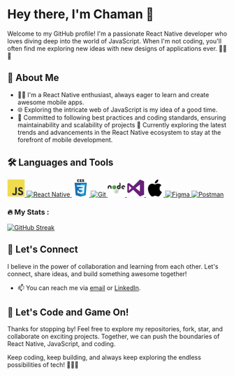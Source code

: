 # Hey there, I'm Chaman 👋

Welcome to my GitHub profile! I'm a passionate React Native developer who loves diving deep into the world of JavaScript. When I'm not coding, you'll often find me exploring new ideas with new designs of applications ever. 📲🈸🚀

## 🚀 About Me

- 👨‍💻 I'm a React Native enthusiast, always eager to learn and create awesome mobile apps.
- 🌐 Exploring the intricate web of JavaScript is my idea of a good time.
- 🌟 Committed to following best practices and coding standards, ensuring maintainability and scalability of projects
   📳 Currently exploring the latest trends and advancements in the React Native ecosystem to stay at the forefront of mobile development.


## 🛠️ Languages and Tools


<p align="left">
  <a href="https://developer.mozilla.org/en-US/docs/Web/JavaScript" target="_blank" rel="noreferrer">
    <img src="https://raw.githubusercontent.com/devicons/devicon/master/icons/javascript/javascript-original.svg" alt="JavaScript" width="40" height="40"/>
  </a>
  <a href="https://reactnative.dev/" target="_blank" rel="noreferrer">
    <img src="https://reactnative.dev/img/header_logo.svg" alt="React Native" width="40" height="40"/>
  </a>
  <a href="https://www.w3.org/Style/CSS/" target="_blank" rel="noreferrer">
    <img src="https://raw.githubusercontent.com/devicons/devicon/master/icons/css3/css3-original-wordmark.svg" alt="HTML & CSS" width="40" height="40"/>
  </a>
  <a href="https://git-scm.com/" target="_blank" rel="noreferrer">
    <img src="https://www.vectorlogo.zone/logos/git-scm/git-scm-icon.svg" alt="Git" width="40" height="40"/>
  </a>
  <a href="https://nodejs.org" target="_blank" rel="noreferrer">
    <img src="https://raw.githubusercontent.com/devicons/devicon/master/icons/nodejs/nodejs-original-wordmark.svg" alt="Node.js" width="40" height="40"/>
  </a>
  <a href="https://code.visualstudio.com/" target="_blank" rel="noreferrer">
    <img src="https://raw.githubusercontent.com/devicons/devicon/master/icons/visualstudio/visualstudio-plain.svg" alt="Visual Studio Code" width="40" height="40"/>
  </a>
  <a href="https://developer.apple.com/xcode/" target="_blank" rel="noreferrer">
    <img src="https://raw.githubusercontent.com/devicons/devicon/master/icons/apple/apple-original.svg" alt="Xcode" width="40" height="40"/>
  </a>
  <a href="https://www.figma.com/" target="_blank" rel="noreferrer">
    <img src="https://www.vectorlogo.zone/logos/figma/figma-icon.svg" alt="Figma" width="40" height="40"/>
  </a>
  <a href="https://www.postman.com/" target="_blank" rel="noreferrer">
    <img src="https://www.vectorlogo.zone/logos/getpostman/getpostman-icon.svg" alt="Postman" width="40" height="40"/>
  </a>
</p>


### :fire: My Stats :
[![GitHub Streak](http://github-readme-streak-stats.herokuapp.com?user=chaman-khan&theme=dark&background=000000)](https://git.io/streak-stats)



## 🌟 Let's Connect

I believe in the power of collaboration and learning from each other. Let's connect, share ideas, and build something awesome together!

- 📫 You can reach me via [email](mailto:chaman.devv@gmail.com) or [LinkedIn](https://www.linkedin.com/in/chaman-khan-019194202/).


## 🚀 Let's Code and Game On!

Thanks for stopping by! Feel free to explore my repositories, fork, star, and collaborate on exciting projects. Together, we can push the boundaries of React Native, JavaScript, and coding.

Keep coding, keep building, and always keep exploring the endless possibilities of tech! 🚀📱✨
